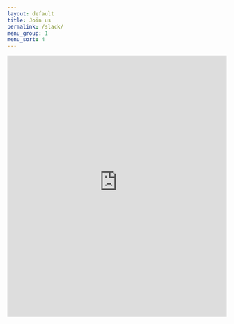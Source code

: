 ```yaml
---
layout: default
title: Join us
permalink: /slack/
menu_group: 1
menu_sort: 4
---
```



<iframe src="https://devanooga-slack.herokuapp.com/"
    width="100%"
    height="600"
    frameBorder="0"></iframe>
